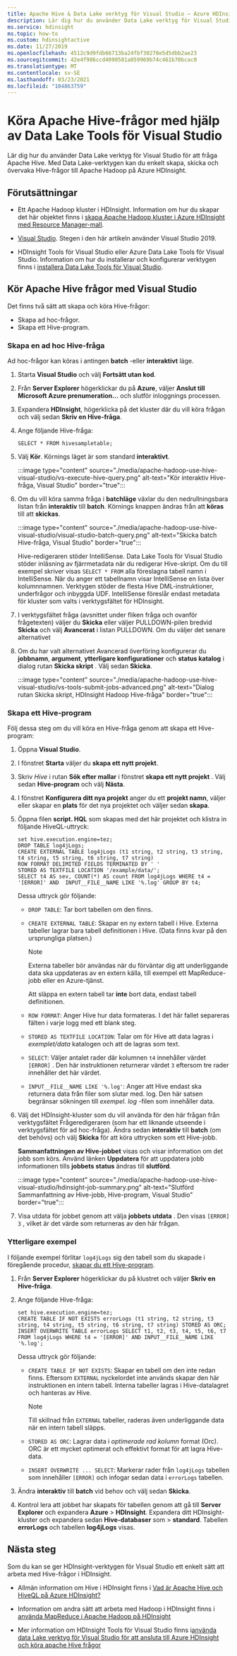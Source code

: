 ```yaml
---
title: Apache Hive & Data Lake verktyg för Visual Studio – Azure HDInsight
description: Lär dig hur du använder Data Lake verktyg för Visual Studio för att köra Apache Hive frågor med Apache Hadoop på Azure HDInsight.
ms.service: hdinsight
ms.topic: how-to
ms.custom: hdinsightactive
ms.date: 11/27/2019
ms.openlocfilehash: 4512c9d9fdb66713ba24fbf30278e5d5dbb2ae23
ms.sourcegitcommit: 42e4f986ccd4090581a059969b74c461b70bcac0
ms.translationtype: MT
ms.contentlocale: sv-SE
ms.lasthandoff: 03/23/2021
ms.locfileid: "104863759"
---
```

# <a name="run-apache-hive-queries-using-the-data-lake-tools-for-visual-studio"></a>Köra Apache Hive-frågor med hjälp av Data Lake Tools för Visual Studio

Lär dig hur du använder Data Lake verktyg för Visual Studio för att fråga Apache Hive. Med Data Lake-verktygen kan du enkelt skapa, skicka och övervaka Hive-frågor till Apache Hadoop på Azure HDInsight.

## <a name="prerequisites"></a>Förutsättningar

* Ett Apache Hadoop kluster i HDInsight. Information om hur du skapar det här objektet finns i [skapa Apache Hadoop kluster i Azure HDInsight med Resource Manager-mall](./apache-hadoop-linux-tutorial-get-started.md).

* [Visual Studio](https://visualstudio.microsoft.com/vs/). Stegen i den här artikeln använder Visual Studio 2019.

* HDInsight Tools för Visual Studio eller Azure Data Lake Tools för Visual Studio. Information om hur du installerar och konfigurerar verktygen finns i [installera Data Lake Tools för Visual Studio](apache-hadoop-visual-studio-tools-get-started.md#install-data-lake-tools-for-visual-studio).

## <a name="run-apache-hive-queries-using-the-visual-studio"></a>Kör Apache Hive frågor med Visual Studio

Det finns två sätt att skapa och köra Hive-frågor:

* Skapa ad hoc-frågor.
* Skapa ett Hive-program.

### <a name="create-an-ad-hoc-hive-query"></a>Skapa en ad hoc Hive-fråga

Ad hoc-frågor kan köras i antingen **batch** -eller **interaktivt** läge.

1. Starta **Visual Studio** och välj **Fortsätt utan kod**.

2. Från **Server Explorer** högerklickar du på **Azure**, väljer **Anslut till Microsoft Azure prenumeration...** och slutför inloggnings processen.

3. Expandera **HDInsight**, högerklicka på det kluster där du vill köra frågan och välj sedan **Skriv en Hive-fråga**.

4. Ange följande Hive-fråga:

    ```hql
    SELECT * FROM hivesampletable;
    ```

5. Välj **Kör**. Körnings läget är som standard **interaktivt**.

    :::image type="content" source="./media/apache-hadoop-use-hive-visual-studio/vs-execute-hive-query.png" alt-text="Kör interaktiv Hive-fråga, Visual Studio" border="true":::

6. Om du vill köra samma fråga i **batchläge** växlar du den nedrullningsbara listan från **interaktiv** till **batch**. Körnings knappen ändras från att **köras** till att **skickas**.

    :::image type="content" source="./media/apache-hadoop-use-hive-visual-studio/visual-studio-batch-query.png" alt-text="Skicka batch Hive-fråga, Visual Studio" border="true":::

    Hive-redigeraren stöder IntelliSense. Data Lake Tools för Visual Studio stöder inläsning av fjärrmetadata när du redigerar Hive-skript. Om du till exempel skriver visas `SELECT * FROM` alla föreslagna tabell namn i IntelliSense. När du anger ett tabellnamn visar IntelliSense en lista över kolumnnamnen. Verktygen stöder de flesta Hive DML-instruktioner, underfrågor och inbyggda UDF. IntelliSense föreslår endast metadata för kluster som valts i verktygsfältet för HDInsight.

7. I verktygsfältet fråga (avsnittet under fliken fråga och ovanför frågetexten) väljer du **Skicka** eller väljer PULLDOWN-pilen bredvid **Skicka** och välj **Avancerat** i listan PULLDOWN. Om du väljer det senare alternativet

8. Om du har valt alternativet Avancerad överföring konfigurerar du **jobbnamn**, **argument**, **ytterligare konfigurationer** och **status katalog** i dialog rutan **Skicka skript** . Välj sedan **Skicka**.

    :::image type="content" source="./media/apache-hadoop-use-hive-visual-studio/vs-tools-submit-jobs-advanced.png" alt-text="Dialog rutan Skicka skript, HDInsight Hadoop Hive-fråga" border="true":::

### <a name="create-a-hive-application"></a>Skapa ett Hive-program

Följ dessa steg om du vill köra en Hive-fråga genom att skapa ett Hive-program:

1. Öppna **Visual Studio**.

2. I fönstret **Starta** väljer du **skapa ett nytt projekt**.

3. Skriv *Hive* i rutan **Sök efter mallar** i fönstret **skapa ett nytt projekt** . Välj sedan **Hive-program** och välj **Nästa**.

4. I fönstret **Konfigurera ditt nya projekt** anger du ett **projekt namn**, väljer eller skapar en **plats** för det nya projektet och väljer sedan **skapa**.

5. Öppna filen **script. HQL** som skapas med det här projektet och klistra in följande HiveQL-uttryck:

    ```hql
    set hive.execution.engine=tez;
    DROP TABLE log4jLogs;
    CREATE EXTERNAL TABLE log4jLogs (t1 string, t2 string, t3 string, t4 string, t5 string, t6 string, t7 string)
    ROW FORMAT DELIMITED FIELDS TERMINATED BY ' '
    STORED AS TEXTFILE LOCATION '/example/data/';
    SELECT t4 AS sev, COUNT(*) AS count FROM log4jLogs WHERE t4 = '[ERROR]' AND  INPUT__FILE__NAME LIKE '%.log' GROUP BY t4;
    ```

    Dessa uttryck gör följande:

    * `DROP TABLE`: Tar bort tabellen om den finns.

    * `CREATE EXTERNAL TABLE`: Skapar en ny extern tabell i Hive. Externa tabeller lagrar bara tabell definitionen i Hive. (Data finns kvar på den ursprungliga platsen.)

        > [!NOTE]  
        > Externa tabeller bör användas när du förväntar dig att underliggande data ska uppdateras av en extern källa, till exempel ett MapReduce-jobb eller en Azure-tjänst.
        >
        > Att släppa en extern tabell tar **inte** bort data, endast tabell definitionen.

    * `ROW FORMAT`: Anger Hive hur data formateras. I det här fallet separeras fälten i varje logg med ett blank steg.

    * `STORED AS TEXTFILE LOCATION`: Talar om för Hive att data lagras i *exemplet/data* katalogen och att de lagras som text.

    * `SELECT`: Väljer antalet rader där kolumnen `t4` innehåller värdet `[ERROR]` . Den här instruktionen returnerar värdet `3` eftersom tre rader innehåller det här värdet.

    * `INPUT__FILE__NAME LIKE '%.log'`: Anger att Hive endast ska returnera data från filer som slutar med. log. Den här satsen begränsar sökningen till *exempel. log* -filen som innehåller data.

6. Välj det HDInsight-kluster som du vill använda för den här frågan från verktygsfältet Frågeredigeraren (som har ett liknande utseende i verktygsfältet för ad hoc-fråga). Ändra sedan **interaktiv** till **batch** (om det behövs) och välj **Skicka** för att köra uttrycken som ett Hive-jobb.

   **Sammanfattningen av Hive-jobbet** visas och visar information om det jobb som körs. Använd länken **Uppdatera** för att uppdatera jobb informationen tills **jobbets status** ändras till **slutförd**.

   :::image type="content" source="./media/apache-hadoop-use-hive-visual-studio/hdinsight-job-summary.png" alt-text="Slutförd Sammanfattning av Hive-jobb, Hive-program, Visual Studio" border="true":::

7. Visa utdata för jobbet genom att välja **jobbets utdata** . Den visas `[ERROR] 3` , vilket är det värde som returneras av den här frågan.

### <a name="additional-example"></a>Ytterligare exempel

I följande exempel förlitar `log4jLogs` sig den tabell som du skapade i föregående procedur, [skapar du ett Hive-program](#create-a-hive-application).

1. Från **Server Explorer** högerklickar du på klustret och väljer **Skriv en Hive-fråga**.

2. Ange följande Hive-fråga:

    ```hql
    set hive.execution.engine=tez;
    CREATE TABLE IF NOT EXISTS errorLogs (t1 string, t2 string, t3 string, t4 string, t5 string, t6 string, t7 string) STORED AS ORC;
    INSERT OVERWRITE TABLE errorLogs SELECT t1, t2, t3, t4, t5, t6, t7 FROM log4jLogs WHERE t4 = '[ERROR]' AND INPUT__FILE__NAME LIKE '%.log';
    ```

    Dessa uttryck gör följande:

    * `CREATE TABLE IF NOT EXISTS`: Skapar en tabell om den inte redan finns. Eftersom `EXTERNAL` nyckelordet inte används skapar den här instruktionen en intern tabell. Interna tabeller lagras i Hive-datalagret och hanteras av Hive.

        > [!NOTE]  
        > Till skillnad från `EXTERNAL` tabeller, raderas även underliggande data när en intern tabell släpps.

    * `STORED AS ORC`: Lagrar data i *optimerade rad kolumn* format (Orc). ORC är ett mycket optimerat och effektivt format för att lagra Hive-data.

    * `INSERT OVERWRITE ... SELECT`: Markerar rader från `log4jLogs` tabellen som innehåller `[ERROR]` och infogar sedan data i `errorLogs` tabellen.

3. Ändra **interaktiv** till **batch** vid behov och välj sedan **Skicka**.

4. Kontrol lera att jobbet har skapats för tabellen genom att gå till **Server Explorer** och expandera **Azure**  >  **HDInsight**. Expandera ditt HDInsight-kluster och expandera sedan **Hive-databaser** som  >  **standard**. Tabellen **errorLogs** och tabellen **log4jLogs** visas.

## <a name="next-steps"></a>Nästa steg

Som du kan se ger HDInsight-verktygen för Visual Studio ett enkelt sätt att arbeta med Hive-frågor i HDInsight.

* Allmän information om Hive i HDInsight finns i [Vad är Apache Hive och HiveQL på Azure HDInsight?](hdinsight-use-hive.md)

* Information om andra sätt att arbeta med Hadoop i HDInsight finns i [använda MapReduce i Apache Hadoop på HDInsight](hdinsight-use-mapreduce.md)

* Mer information om HDInsight Tools för Visual Studio finns i[använda data Lake verktyg för Visual Studio för att ansluta till Azure HDInsight och köra apache Hive frågor](apache-hadoop-visual-studio-tools-get-started.md)
